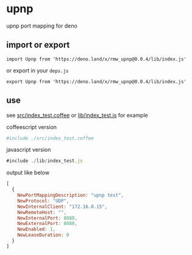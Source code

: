 # upnp

upnp port mapping for deno

## import or export

```
import Upnp from 'https://deno.land/x/rmw_upnp@0.0.4/lib/index.js'
```

or export in your `deps.js`

```
export Upnp from 'https://deno.land/x/rmw_upnp@0.0.4/lib/index.js'
```

## use

see [src/index_test.coffee](./src/index_test.coffee) or [lib/index_test.js](./lib/index_test.js)  for example

coffeescript version

```coffee
#include ./src/index_test.coffee
```


javascript version

```javascript
#include ./lib/index_test.js
```

output like below

```javascript
[
  {
    NewPortMappingDescription: "upnp test",
    NewProtocol: "UDP",
    NewInternalClient: "172.16.0.15",
    NewRemoteHost: "",
    NewInternalPort: 8080,
    NewExternalPort: 8080,
    NewEnabled: 1,
    NewLeaseDuration: 0
  }
]
```
